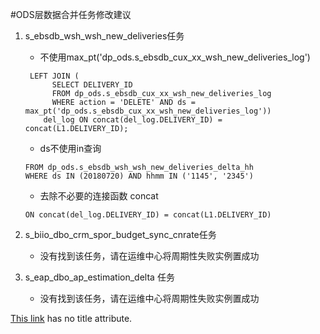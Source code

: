 #ODS层数据合并任务修改建议

1. s_ebsdb_wsh_wsh_new_deliveries任务

    * 不使用max_pt('dp_ods.s_ebsdb_cux_xx_wsh_new_deliveries_log')
    
    ```text
     LEFT JOIN (
          SELECT DELIVERY_ID
          FROM dp_ods.s_ebsdb_cux_xx_wsh_new_deliveries_log
          WHERE action = 'DELETE' AND ds = max_pt('dp_ods.s_ebsdb_cux_xx_wsh_new_deliveries_log'))
        del_log ON concat(del_log.DELIVERY_ID) = concat(L1.DELIVERY_ID);
    ```
    - ds不使用in查询
    ```text
    FROM dp_ods.s_ebsdb_wsh_wsh_new_deliveries_delta_hh
    WHERE ds IN (20180720) AND hhmm IN ('1145', '2345')
    ```
    - 去除不必要的连接函数 concat
    ```text
    ON concat(del_log.DELIVERY_ID) = concat(L1.DELIVERY_ID)
    ```
2. s_biio_dbo_crm_spor_budget_sync_cnrate任务
    
    - 没有找到该任务，请在运维中心将周期性失败实例置成功
    
3. s_eap_dbo_ap_estimation_delta 任务
    
    - 没有找到该任务，请在运维中心将周期性失败实例置成功


[This link](/second.md) has no title attribute.


